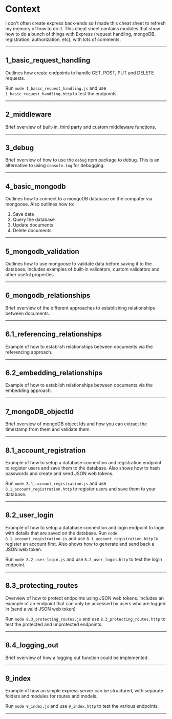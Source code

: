 # Context
I don't often create express back-ends so I made this cheat sheet to refresh my memory of how to do it. This cheat sheet contains modules that show how to do a bunch of things with Express (request handling, mongoDB, registration, authorization, etc), with lots of comments.

---

## 1_basic_request_handling
Outlines how create endpoints to handle GET, POST, PUT and DELETE requests.

Run ```node 1_basic_request_handling.js``` and use ```1_basic_request_handling.http``` to test the endpoints.

---

## 2_middleware

Brief overview of built-in, third party and custom middleware functions.

---
## 3_debug
Brief overview of how to use the ```debug``` npm package to debug. This is an alternative to using ```console.log``` for debugging.

---
## 4_basic_mongodb
Outlines how to connect to a mongoDB database on the computer via mongoose. Also outlines how to:
1. Save data
2. Query the database
3. Update documents
4. Delete documents

---
## 5_mongodb_validation
Outlines how to use mongoose to validate data before saving it to the database. Includes examples of built-in validators, custom validators and other useful properties.

---
## 6_mongodb_relationships
Brief overview of the different approaches to establishing relationships between documents.

---
## 6.1_referencing_relationships
Example of how to establish relationships between documents via the referencing approach.

---
## 6.2_embedding_relationships
Example of how to establish relationships between documents via the embedding approach.

---
## 7_mongoDB_objectId
Brief overview of mongoDB object Ids and how you can extract the timestamp from them and validate them.

---
## 8.1_account_registration
Example of how to setup a database connection and registration endpoint to register users and save them to the database. Also shows how to hash passwords and create and send JSON web tokens.

Run ```node 8.1_account_registration.js``` and use ```8.1_account_registration.http``` to register users and save them to your database.

---
## 8.2_user_login
Example of how to setup a database connection and login endpoint to login with details that are saved on the database. Run ```node 8.1_account_registration.js``` and use ```8.1_account_registration.http``` to register an account first. Also shows how to generate and send back a JSON web token.

Run ```node 8.2_user_login.js``` and use ```8.2_user_login.http``` to test the login endpoint.

---
## 8.3_protecting_routes
Overview of how to protect endpoints using JSON web tokens. Includes an example of an endpoint that can only be accessed by users who are logged in (send a valid JSON web token)

Run ```node 8.3_protecting_routes.js``` and use ```8.3_protecting_routes.http``` to test the protected and unprotected endpoints.

---
## 8.4_logging_out
Brief overview of how a logging out function could be implemented.

---
## 9_index
Example of how an simple express server can be structured, with separate folders and modules for routes and models.

Run ```node 9_index.js``` and use ```9_index.http``` to test the various endpoints.

---